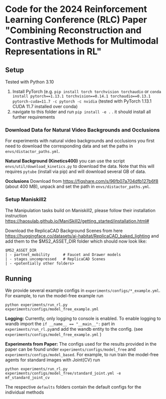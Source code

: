 # Code for the 2024 Reinforcement Learning Conference (RLC) Paper "Combining Reconstruction and Contrastive Methods for Multimodal Representations in RL"

## Setup
Tested with Python 3.10 

1. Install PyTorch (e.g. ```pip install torch torchvision torchaudio``` or ```conda install pytorch==1.13.1 torchvision==0.14.1 torchaudio==0.13.1 pytorch-cuda=11.7 -c pytorch -c nvidia``` (tested with PyTorch 1.13.1 CUDA 11.7 installed over conda)
2. navigate to this folder and run ```pip install -e .``` . it should install all further requirements

### Download Data for Natural Video Backgrounds and Occlusions
For experiments with natural video backgrounds and occlusions you first need to download the corresponding data and 
set the paths in ```envs/distactor_paths.yml```.

**Natural Background (Kinetics400)**
you can use the script ```envs/util/download_kinetics.py``` to download the data. Note that this will requires ```pytube```
(install via pip) and will download several GB of data.

**Occlusions**
Download from https://figshare.com/s/96fb07a704dfb127b6f8 (about 400 MB), unpack and set the path in ```envs/distactor_paths.yml```.

### Setup Maniskill2
The Manipulation tasks build on Maniskill2, please follow their installation instruction https://haosulab.github.io/ManiSkill2/getting_started/installation.html#

Download the ReplicaCAD Background Scenes from here https://huggingface.co/datasets/ai-habitat/ReplicaCAD_baked_lighting 
and add them to the $MS2_ASSET_DIR folder  which should now look like:
```
$MS2_ASSET_DIR
| - partnet_mobility      # Faucet and Drawer models 
| - stages_uncompressed   # ReplicaCAD Scenes
| - <potentially other folders>
```
## Running 

We provide several example configs in ```experiments/configs/*_example.yml```. For example, to run the model-free example run

```python experiments/run_rl.py experiments/configs/model_free_example.yml```

**Logging:** 
Currently, only logging to console is enabled. To enable logging to wandb import the ```if __name__ == "__main__":``` part in
```experiments/run_rl.py```and add the wandb entity to the config. (see ```experiments/configs/model_free_example.yml``` ) 

**Experiments from Paper:** 
The configs used for the results provided in the paper can be found under ```experiments/configs/model_free``` and ```experiments/configs/model_based```.
For example, to run train the model-free agents for standard images with Joint(CV) run 

```python experiments/run_rl.py experiments/configs/model_free/standard_joint.yml -e mf_standard_joint_cv```

The respective ```defaults``` folders contain the default configs for the individual methods   
